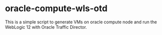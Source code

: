 # oracle-compute-wls-otd
This is a simple script to generate VMs on oracle compute node and run the WebLogic 12 with Oracle Traffic Director. 
